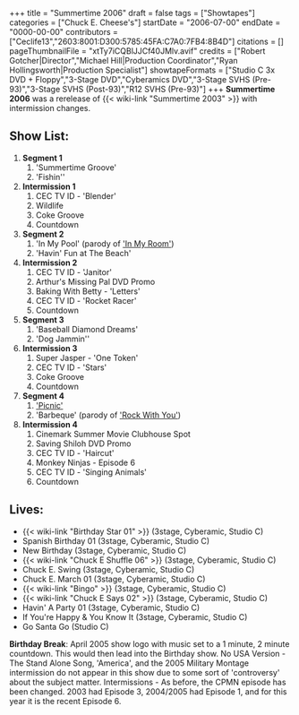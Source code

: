 +++
title = "Summertime 2006"
draft = false
tags = ["Showtapes"]
categories = ["Chuck E. Cheese's"]
startDate = "2006-07-00"
endDate = "0000-00-00"
contributors = ["Ceclife13","2603:8001:D300:5785:45FA:C7A0:7FB4:8B4D"]
citations = []
pageThumbnailFile = "xtTy7iCQBlJJCf40JMlv.avif"
credits = ["Robert Gotcher|Director","Michael Hill|Production Coordinator","Ryan Hollingsworth|Production Specialist"]
showtapeFormats = ["Studio C 3x DVD + Floppy","3-Stage DVD","Cyberamics DVD","3-Stage SVHS (Pre-93)","3-Stage SVHS (Post-93)","R12 SVHS (Pre-93)"]
+++
**Summertime 2006** was a rerelease of {{< wiki-link "Summertime 2003" >}} with intermission changes.

## Show List:

1.  **Segment 1**
    1.  'Summertime Groove'
    2.  'Fishin''
2.  **Intermission 1**
    1.  CEC TV ID - 'Blender'
    2.  Wildlife
    3.  Coke Groove
    4.  Countdown
3.  **Segment 2**
    1.  'In My Pool' (parody of ['In My Room'](https://en.wikipedia.org/wiki/In_My_Room))
    2.  'Havin' Fun at The Beach'
4.  **Intermission 2**
    1.  CEC TV ID - 'Janitor'
    2.  Arthur's Missing Pal DVD Promo
    3.  Baking With Betty - 'Letters'
    4.  CEC TV ID - 'Rocket Racer'
    5.  Countdown
5.  **Segment 3**
    1.  'Baseball Diamond Dreams'
    2.  'Dog Jammin''
6.  **Intermission 3**
    1.  Super Jasper - 'One Token'
    2.  CEC TV ID - 'Stars'
    3.  Coke Groove
    4.  Countdown
7.  **Segment 4**
    1.  ['Picnic'](https://raffi.fandom.com/wiki/Going_On_a_Picnic)
    2.  'Barbeque' (parody of ['Rock With You'](https://en.wikipedia.org/wiki/Rock_with_You))
8.  **Intermission 4**
    1.  Cinemark Summer Movie Clubhouse Spot
    2.  Saving Shiloh DVD Promo
    3.  CEC TV ID - 'Haircut'
    4.  Monkey Ninjas - Episode 6
    5.  CEC TV ID - 'Singing Animals'
    6.  Countdown

## Lives:

- {{< wiki-link "Birthday Star 01" >}} (3stage, Cyberamic, Studio C)
- Spanish Birthday 01 (3stage, Cyberamic, Studio C)
- New Birthday (3stage, Cyberamic, Studio C)
- {{< wiki-link "Chuck E Shuffle 06" >}} (3stage, Cyberamic, Studio C)
- Chuck E. Swing (3stage, Cyberamic, Studio C)
- Chuck E. March 01 (3stage, Cyberamic, Studio C)
- {{< wiki-link "Bingo" >}} (3stage, Cyberamic, Studio C)
- {{< wiki-link "Chuck E Says 02" >}} (3stage, Cyberamic, Studio C)
- Havin' A Party 01 (3stage, Cyberamic, Studio C)
- If You're Happy & You Know It (3stage, Cyberamic, Studio C)
- Go Santa Go (Studio C)

**Birthday Break**: April 2005 show logo with music set to a 1 minute, 2 minute countdown. This would then lead into the Birthday show.
No USA Version - The Stand Alone Song, 'America', and the 2005 Military Montage intermission do not appear in this show due to some sort of 'controversy' about the subject matter.
Intermissions - As before, the CPMN episode has been changed. 2003 had Episode 3, 2004/2005 had Episode 1, and for this year it is the recent Episode 6.
